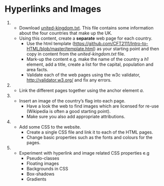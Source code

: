 # Hyperlinks and Images
1. 
    * Download [united-kingdom.txt](united-kingdom.txt). This file contains some information about the four countries that make up the UK. 
    * Using this content, create a **separate** web page for each country. 
        - Use the html template (https://github.com/CFT2111/Intro-to-HTML/blob/master/template.html) as your starting point and then copy in content from the *united-kingdom.txt* file.
        - Mark-up the content e.g. make the name of the country a *h1* element, add a title, create a list for the capital, population and area facts. 
        - Validate each of the web pages using the w3c validator, http://validator.w3.org/ and fix any errors.

2. 
    * Link the different pages together using the anchor element *a*.

3. 
    * Insert an image of the country’s flag into each page. 
        * Have a look the web to find images which are licensed for re-use (Wikipedia is often a good starting point). 
        * Make sure you also add appropriate attributions. 

4. 
    * Add some CSS to the website. 
        * Create a single CSS file and link it to each of the HTML pages.
        * Change basic properties such as the fonts and colours for the pages. 

5.
    * Experiment with hyperlink and image related CSS properties e.g
        * Pseudo-classes
        * Floating images
        * Backgrounds in CSS
        * Box-shadows
        * Gradients